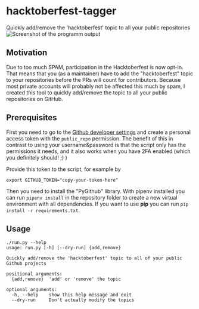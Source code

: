 # hacktoberfest-tagger
Quickly add/remove the 'hacktoberfest' topic to all your public repositories
![Screenshot of the programm output](screenshot.png)

## Motivation
Due to too much SPAM, participation in the Hacktoberfest is now opt-in. That means that you (as a maintainer) have to
add the "hacktoberfest" topic to your repositories before the PRs will count for contributors.  Because most private
accounts will probably not be affected this much by spam, I created this tool to quickly add/remove the topic to all
your public repositories on GitHub.

## Prerequisites
First you need to go to the [Github developer settings](https://github.com/settings/tokens) and create a personal
access token with the `public_repo` permission. The benefit of this in contrast to using your username&password is that
the script only has the permissions it needs, and it also works when you have 2FA enabled (which you definitely should! ;)
)

Provide this token to the script, for example by 

    export GITHUB_TOKEN="copy-your-token-here"
    
Then you need to install the "PyGithub" library. With pipenv installed you can run `pipenv install` in the repository
folder to create a new virtual environment with all dependencies. If you want to use **pip** you can run `pip install -r requirements.txt`.

## Usage
```
./run.py --help
usage: run.py [-h] [--dry-run] {add,remove}

Quickly add/remove the 'hacktoberfest' topic to all of your public Github projects

positional arguments:
  {add,remove}  'add' or 'remove' the topic

optional arguments:
  -h, --help    show this help message and exit
  --dry-run     Don't actually modify the topics
```

